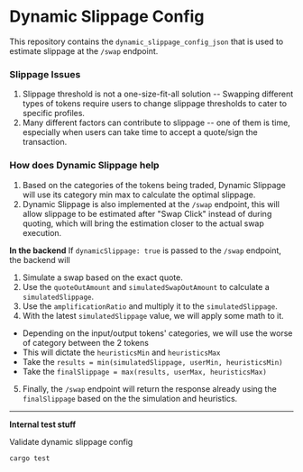 # Dynamic Slippage Config
This repository contains the `dynamic_slippage_config_json` that is used to estimate slippage at the `/swap` endpoint.

### Slippage Issues
1. Slippage threshold is not a one-size-fit-all solution -- Swapping different types of tokens require users to change slippage thresholds to cater to specific profiles.
2. Many different factors can contribute to slippage -- one of them is time, especially when users can take time to accept a quote/sign the transaction.

### How does Dynamic Slippage help
1. Based on the categories of the tokens being traded, Dynamic Slippage will use its category min max to calculate the optimal slippage.
2. Dynamic Slippage is also implemented at the `/swap` endpoint, this will allow slippage to be estimated after "Swap Click" instead of during quoting, which will bring the estimation closer to the actual swap execution.

**In the backend**
If `dynamicSlippage: true` is passed to the `/swap` endpoint, the backend will
1. Simulate a swap based on the exact quote.
2. Use the `quoteOutAmount` and `simulatedSwapOutAmount` to calculate a `simulatedSlippage`.
3. Use the `amplificationRatio` and multiply it to the `simulatedSlippage`.
4. With the latest `simulatedSlippage` value, we will apply some math to it.
  - Depending on the input/output tokens' categories, we will use the worse of category between the 2 tokens
  - This will dictate the `heuristicsMin` and `heuristicsMax`
  - Take the `results = min(simulatedSlippage, userMin, heuristicsMin)`
  - Take the `finalSlippage = max(results, userMax, heuristicsMax)`
5. Finally, the `/swap` endpoint will return the response already using the `finalSlippage` based on the the simulation and heuristics.

---

**Internal test stuff**

Validate dynamic slippage config

`cargo test`
